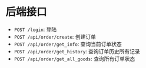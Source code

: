 # 后端接口

- `POST /login`:        登陆
- `POST /api/order/create`: 创建订单
- `POST /api/order/get_info`:   查询当前订单状态
- `POST /api/order/get_history`: 查询订单历史所有记录
- `POST /api/order/get_all_goods`: 查询所有订单状态
